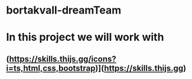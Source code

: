 # bortakvall-dreamTeam

# In this project we will work with
## (https://skills.thijs.gg/icons?i=ts,html,css,bootstrap)](https://skills.thijs.gg)
